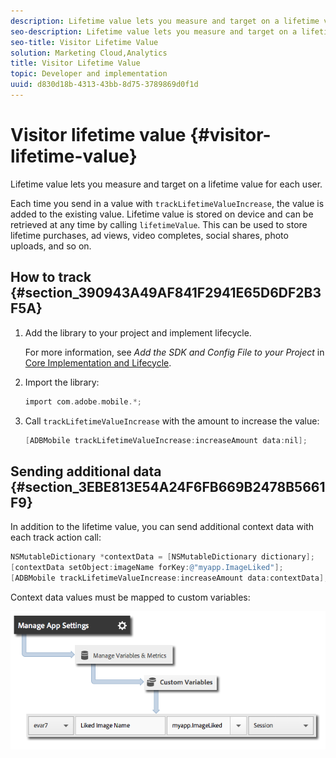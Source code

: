 ```yaml
---
description: Lifetime value lets you measure and target on a lifetime value for each user.
seo-description: Lifetime value lets you measure and target on a lifetime value for each user.
seo-title: Visitor Lifetime Value
solution: Marketing Cloud,Analytics
title: Visitor Lifetime Value
topic: Developer and implementation
uuid: d830d18b-4313-43bb-8d75-3789869d0f1d
---
```


# Visitor lifetime value {#visitor-lifetime-value}

Lifetime value lets you measure and target on a lifetime value for each user.

Each time you send in a value with `trackLifetimeValueIncrease`, the value is added to the existing value. Lifetime value is stored on device and can be retrieved at any time by calling `lifetimeValue`. This can be used to store lifetime purchases, ad views, video completes, social shares, photo uploads, and so on.

## How to track {#section_390943A49AF841F2941E65D6DF2B3F5A}

1. Add the library to your project and implement lifecycle.

   For more information, see *Add the SDK and Config File to your Project* in [Core Implementation and Lifecycle](/help/ios/getting-started/dev-qs.md). 
1. Import the library: 

   ```objective-c
   import com.adobe.mobile.*;
   ```

1. Call `trackLifetimeValueIncrease` with the amount to increase the value: 

   ```objective-c
   [ADBMobile trackLifetimeValueIncrease:increaseAmount data:nil];
   ```

## Sending additional data {#section_3EBE813E54A24F6FB669B2478B5661F9}

In addition to the lifetime value, you can send additional context data with each track action call:

```objective-c
NSMutableDictionary *contextData = [NSMutableDictionary dictionary]; 
[contextData setObject:imageName forKey:@"myapp.ImageLiked"]; 
[ADBMobile trackLifetimeValueIncrease:increaseAmount data:contextData];
```

Context data values must be mapped to custom variables: 

![](assets/map-variable-context-ltv.png)

